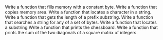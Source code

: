 Write a function that fills memory with a constant byte.
Write a function that copies memory area.
Write a function that locates a character in a string.
Write a function that gets the length of a prefix substring.
Write a function that searches a string for any of a set of bytes.
Write a function that locates a substring
Write a function that prints the chessboard.
Write a function that prints the sum of the two diagonals of a square matrix of integers.
